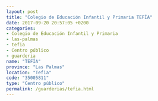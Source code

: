 ```yaml
---
layout: post
title: "Colegio de Educación Infantil y Primaria TEFÍA"
date: 2017-09-20 20:57:05 +0200
categories:
- Colegio de Educación Infantil y Primaria
- las-palmas
- tefia
- Centro público
- guarderia
name: "TEFÍA"
province: "Las Palmas"
location: "Tefia"
code: "35005811"
type: "Centro público"
permalink: /guarderias/tefia.html
---
```

